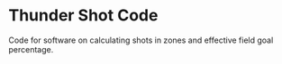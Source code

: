 # Thunder Shot Code
Code for software on calculating shots in zones and effective field goal percentage.
